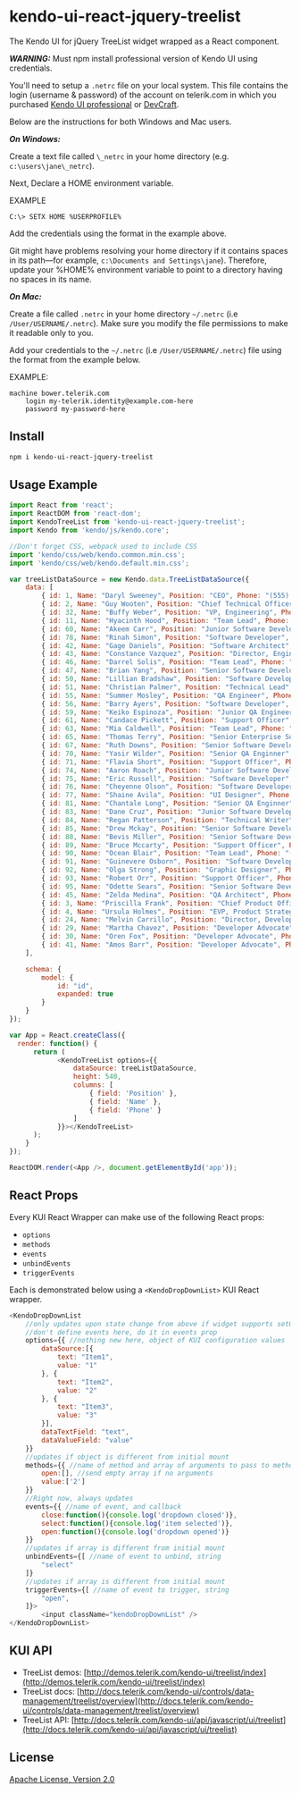 # kendo-ui-react-jquery-treelist

The Kendo UI for jQuery TreeList widget wrapped as a React component.

***WARNING:*** Must npm install professional version of Kendo UI using credentials.

You'll need to setup a `.netrc` file on your local system. This file contains the login (username & password) of the account on telerik.com in which you purchased [Kendo UI professional](http://www.telerik.com/kendo-ui) or [DevCraft](http://www.telerik.com/devcraft).

Below are the instructions for both Windows and Mac users.

***On Windows:***

Create a text file called `\_netrc` in your home directory (e.g. `c:\users\jane\_netrc`).

Next, Declare a HOME environment variable.

EXAMPLE

```
C:\> SETX HOME %USERPROFILE%
```

Add the credentials using the format in the example above.

Git might have problems resolving your home directory if it contains spaces in its path—for example, `c:\Documents and Settings\jane`). Therefore, update your %HOME% environment variable to point to a directory having no spaces in its name.

***On Mac:***

Create a file called `.netrc` in your home directory `~/.netrc` (i.e `/User/USERNAME/.netrc`). Make sure you modify the file permissions to make it readable only to you.

Add your credentials to the `~/.netrc` (i.e `/User/USERNAME/.netrc`) file using the format from the example below.

EXAMPLE:

```
machine bower.telerik.com
    login my-telerik.identity@example.com-here
    password my-password-here
```

## Install

```bash
npm i kendo-ui-react-jquery-treelist
```

## Usage Example

```javascript
import React from 'react';
import ReactDOM from 'react-dom';
import KendoTreeList from 'kendo-ui-react-jquery-treelist';
import Kendo from 'kendo/js/kendo.core';

//Don't forget CSS, webpack used to include CSS
import 'kendo/css/web/kendo.common.min.css';
import 'kendo/css/web/kendo.default.min.css';

var treeListDataSource = new Kendo.data.TreeListDataSource({
	data: [
		{ id: 1, Name: "Daryl Sweeney", Position: "CEO", Phone: "(555) 924-9726", parentId: null },
		{ id: 2, Name: "Guy Wooten", Position: "Chief Technical Officer", Phone: "(438) 738-4935", parentId: 1 },
		{ id: 32, Name: "Buffy Weber", Position: "VP, Engineering", Phone: "(699) 838-6121", parentId: 2 },
		{ id: 11, Name: "Hyacinth Hood", Position: "Team Lead", Phone: "(889) 345-2438", parentId: 32 },
		{ id: 60, Name: "Akeem Carr", Position: "Junior Software Developer", Phone: "(738) 136-2814", parentId: 11 },
		{ id: 78, Name: "Rinah Simon", Position: "Software Developer", Phone: "(285) 912-5271", parentId: 11 },
		{ id: 42, Name: "Gage Daniels", Position: "Software Architect", Phone: "(107) 290-6260", parentId: 32 },
		{ id: 43, Name: "Constance Vazquez", Position: "Director, Engineering", Phone: "(800) 301-1978", parentId: 32 },
		{ id: 46, Name: "Darrel Solis", Position: "Team Lead", Phone: "(327) 977-0216", parentId: 43 },
		{ id: 47, Name: "Brian Yang", Position: "Senior Software Developer", Phone: "(565) 146-5435", parentId: 46 },
		{ id: 50, Name: "Lillian Bradshaw", Position: "Software Developer", Phone: "(323) 509-3479", parentId: 46 },
		{ id: 51, Name: "Christian Palmer", Position: "Technical Lead", Phone: "(490) 421-8718", parentId: 46 },
		{ id: 55, Name: "Summer Mosley", Position: "QA Engineer", Phone: "(784) 962-2301", parentId: 46 },
		{ id: 56, Name: "Barry Ayers", Position: "Software Developer", Phone: "(452) 373-9227", parentId: 46 },
		{ id: 59, Name: "Keiko Espinoza", Position: "Junior QA Engineer", Phone: "(226) 600-5305", parentId: 46 },
		{ id: 61, Name: "Candace Pickett", Position: "Support Officer", Phone: "(120) 117-7475", parentId: 46 },
		{ id: 63, Name: "Mia Caldwell", Position: "Team Lead", Phone: "(848) 636-6470", parentId: 43 },
		{ id: 65, Name: "Thomas Terry", Position: "Senior Enterprise Support Officer", Phone: "(764) 831-4248", parentId: 63 },
		{ id: 67, Name: "Ruth Downs", Position: "Senior Software Developer", Phone: "(138) 991-1440", parentId: 63 },
		{ id: 70, Name: "Yasir Wilder", Position: "Senior QA Enginner", Phone: "(759) 701-8665", parentId: 63 },
		{ id: 71, Name: "Flavia Short", Position: "Support Officer", Phone: "(370) 133-9238", parentId: 63 },
		{ id: 74, Name: "Aaron Roach", Position: "Junior Software Developer", Phone: "(958) 717-9230", parentId: 63 },
		{ id: 75, Name: "Eric Russell", Position: "Software Developer", Phone: "(516) 575-8505", parentId: 63 },
		{ id: 76, Name: "Cheyenne Olson", Position: "Software Developer", Phone: "(241) 645-0257", parentId: 63 },
		{ id: 77, Name: "Shaine Avila", Position: "UI Designer", Phone: "(844) 435-1360", parentId: 63 },
		{ id: 81, Name: "Chantale Long", Position: "Senior QA Enginner", Phone: "(252) 419-6891", parentId: 63 },
		{ id: 83, Name: "Dane Cruz", Position: "Junior Software Developer", Phone: "(946) 701-6165", parentId: 63 },
		{ id: 84, Name: "Regan Patterson", Position: "Technical Writer", Phone: "(265) 946-1765", parentId: 63 },
		{ id: 85, Name: "Drew Mckay", Position: "Senior Software Developer", Phone: "(327) 293-0162", parentId: 63 },
		{ id: 88, Name: "Bevis Miller", Position: "Senior Software Developer", Phone: "(525) 557-0169", parentId: 63 },
		{ id: 89, Name: "Bruce Mccarty", Position: "Support Officer", Phone: "(936) 777-8730", parentId: 63 },
		{ id: 90, Name: "Ocean Blair", Position: "Team Lead", Phone: "(343) 586-6614", parentId: 43 },
		{ id: 91, Name: "Guinevere Osborn", Position: "Software Developer", Phone: "(424) 741-0006", parentId: 90 },
		{ id: 92, Name: "Olga Strong", Position: "Graphic Designer", Phone: "(949) 417-1168", parentId: 90 },
		{ id: 93, Name: "Robert Orr", Position: "Support Officer", Phone: "(977) 341-3721", parentId: 90 },
		{ id: 95, Name: "Odette Sears", Position: "Senior Software Developer", Phone: "(264) 818-6576", parentId: 90 },
		{ id: 45, Name: "Zelda Medina", Position: "QA Architect", Phone: "(563) 359-6023", parentId: 32 },
		{ id: 3, Name: "Priscilla Frank", Position: "Chief Product Officer", Phone: "(217) 280-5300", parentId: 1 },
		{ id: 4, Name: "Ursula Holmes", Position: "EVP, Product Strategy", Phone: "(370) 983-8796", parentId: 3 },
		{ id: 24, Name: "Melvin Carrillo", Position: "Director, Developer Relations", Phone: "(344) 496-9555", parentId: 3 },
		{ id: 29, Name: "Martha Chavez", Position: "Developer Advocate", Phone: "(140) 772-7509", parentId: 24 },
		{ id: 30, Name: "Oren Fox", Position: "Developer Advocate", Phone: "(714) 284-2408", parentId: 24 },
		{ id: 41, Name: "Amos Barr", Position: "Developer Advocate", Phone: "(996) 587-8405", parentId: 24 }
	],

	schema: {
		model: {
			id: "id",
			expanded: true
		}
	}
});

var App = React.createClass({
  render: function() {
	  return (
		  	<KendoTreeList options={{
				dataSource: treeListDataSource,
				height: 540,
				columns: [
					{ field: 'Position' },
					{ field: 'Name' },
					{ field: 'Phone' }
				]
			}}></KendoTreeList>
	  );
	}
});

ReactDOM.render(<App />, document.getElementById('app'));
```

## React Props

Every KUI React Wrapper can make use of the following React props:

* `options`
* `methods`
* `events`
* `unbindEvents`
* `triggerEvents`

Each is demonstrated below using a `<KendoDropDownList>` KUI React wrapper.

```javascript
<KendoDropDownList
	//only updates upon state change from above if widget supports setOptions()
	//don't define events here, do it in events prop
	options={{ //nothing new here, object of KUI configuration values
		dataSource:[{
			text: "Item1",
			value: "1"
		}, {
			text: "Item2",
			value: "2"
		}, {
			text: "Item3",
			value: "3"
		}],
		dataTextField: "text",
		dataValueField: "value"
	}}
	//updates if object is different from initial mount
	methods={{ //name of method and array of arguments to pass to method
		open:[], //send empty array if no arguments
		value:['2']
	}}
	//Right now, always updates
	events={{ //name of event, and callback
		close:function(){console.log('dropdown closed')},
		select:function(){console.log('item selected')},
		open:function(){console.log('dropdown opened')}
	}}
	//updates if array is different from initial mount
	unbindEvents={[ //name of event to unbind, string
		"select"
	]}
	//updates if array is different from initial mount
	triggerEvents={[ //name of event to trigger, string
		"open",
	]}>
		<input className="kendoDropDownList" />
</KendoDropDownList>
```

## KUI API

* TreeList demos: [http://demos.telerik.com/kendo-ui/treelist/index](http://demos.telerik.com/kendo-ui/treelist/index)
* TreeList docs: [http://docs.telerik.com/kendo-ui/controls/data-management/treelist/overview](http://docs.telerik.com/kendo-ui/controls/data-management/treelist/overview)
* TreeList API: [http://docs.telerik.com/kendo-ui/api/javascript/ui/treelist](http://docs.telerik.com/kendo-ui/api/javascript/ui/treelist)

## License

[Apache License, Version 2.0](http://www.apache.org/licenses/LICENSE-2.0)
